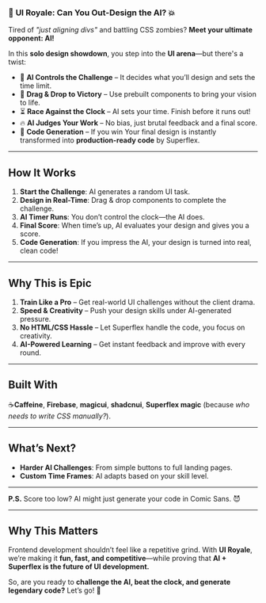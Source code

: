 ### 🎨 **UI Royale: Can You Out-Design the AI?** 💥  

Tired of *"just aligning divs"* and battling CSS zombies? **Meet your ultimate opponent: AI!**  

In this **solo design showdown**, you step into the **UI arena**—but there's a twist:  
- 🤖 **AI Controls the Challenge** – It decides what you’ll design and sets the time limit.  
- 🎨 **Drag & Drop to Victory** – Use prebuilt components to bring your vision to life.  
- ⏳ **Race Against the Clock** – AI sets your time. Finish before it runs out!  
- 🔥 **AI Judges Your Work** – No bias, just brutal feedback and a final score.  
- 🚀 **Code Generation** – If you win Your final design is instantly transformed into **production-ready code** by Superflex.  

---

## **How It Works**  
1. **Start the Challenge**: AI generates a random UI task.  
2. **Design in Real-Time**: Drag & drop components to complete the challenge.  
3. **AI Timer Runs**: You don’t control the clock—the AI does.  
4. **Final Score**: When time’s up, AI evaluates your design and gives you a score.  
5. **Code Generation**: If you impress the AI, your design is turned into real, clean code!  

---

## **Why This is Epic**  
1. **Train Like a Pro** – Get real-world UI challenges without the client drama.  
2. **Speed & Creativity** – Push your design skills under AI-generated pressure.  
3. **No HTML/CSS Hassle** – Let Superflex handle the code, you focus on creativity.  
4. **AI-Powered Learning** – Get instant feedback and improve with every round.  

---

## **Built With**  
☕**Caffeine**, **Firebase**, **magicui**, **shadcnui**, **Superflex magic** (because *who needs to write CSS manually?*).  

---

## **What’s Next?**  
- **Harder AI Challenges**: From simple buttons to full landing pages.  
- **Custom Time Frames**: AI adapts based on your skill level.   

---

**P.S.** Score too low? AI might just generate your code in Comic Sans. 😈  

---

## **Why This Matters**  
Frontend development shouldn’t feel like a repetitive grind. With **UI Royale**, we’re making it **fun, fast, and competitive**—while proving that **AI + Superflex is the future of UI development.**  

So, are you ready to **challenge the AI, beat the clock, and generate legendary code?** Let’s go! 🚀  
